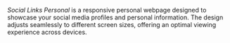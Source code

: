 *Social Links Personal* is a responsive personal webpage designed to showcase your social media profiles and personal information. The design adjusts seamlessly to different screen sizes, offering an optimal viewing experience across devices.
